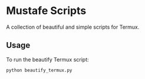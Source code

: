 # Mustafe Scripts
A collection of beautiful and simple scripts for Termux.

## Usage

To run the beautify Termux script:

```bash
python beautify_termux.py
